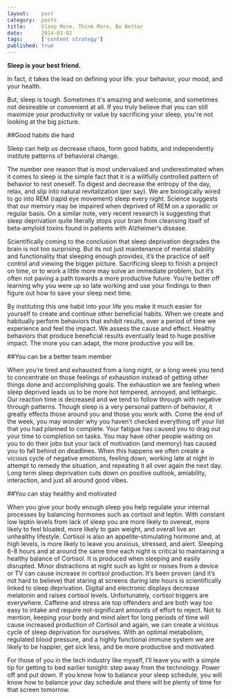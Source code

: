 ```yaml
---
layout:    post
category:  posts
title:     Sleep More, Think More, Be Better
date:      2014-03-02
tags:      ['content strategy']
published: true
---
```


**Sleep is your best friend.**

In fact, it takes the lead on defining your life: your behavior, your mood, and your health.

But, sleep is tough. Sometimes it's amazing and welcome, and sometimes not desireable or convenient at all. If you truly believe that you can still maximize your productivity or value by sacrificing your sleep, you're not looking at the big picture.

##Good habits die hard

Sleep can help us decrease chaos, form good habits, and independently institute patterns of behavioral change.

The number one reason that is most undervalued and underestimated when it comes to sleep is the simple fact that it is a willfully controlled pattern of behavior to rest oneself. To digest and decrease the entropy of the day, relax, and slip into natural revitalization (per say). We are biologically wired to go into REM (rapid eye movement) sleep every night. Science suggests that our memory may be impaired when deprived of REM on a sporadic or regular basis. On a similar note, very recent research is suggesting that sleep deprivation quite literally stops your brain from cleansing itself of beta-amyloid toxins found in patients with Alzheimer’s disease.

Scientifically coming to the conclusion that sleep deprivation degrades the brain is not too surprising. But its not just maintenance of mental stability and functionality that sleeping enough provides, it’s the practice of self control and viewing the bigger picture. Sacrificing sleep to finish a project on time, or to work a little more may solve an immediate problem, but it’s often not paving a path towards a more productive future. You’re better off learning why you were up so late working and use your findings to then figure out how to save your sleep next time.

By instituting this one habit into your life you make it much easier for yourself to create and continue other beneficial habits. When we create and habitually perform behaviors that exhibit results, over a period of time we experience and feel the impact. We assess the cause and effect. Healthy behaviors that produce beneficial results eventually lead to huge positive impact. The more you can adapt, the more productive you will be.

##You can be a better team member

When you’re tired and exhausted from a long night, or a long week you tend to concentrate on those feelings of exhaustion instead of getting other things done and accomplishing goals. The exhaustion we are feeling when sleep deprived leads us to be more hot tempered, annoyed, and lethargic. Our reaction time is decreased and we tend to follow through with negative through patterns. Though sleep is a very personal pattern of behavior, it greatly effects those around you and those you work with. Come the end of the week, you may wonder why you haven’t checked everything off your list that you had planned to complete. Your fatigue has caused you to drag out your time to completion on tasks. You may have other people waiting on you to do their jobs but your lack of motivation (and memory) has caused you to fall behind on deadlines. When this happens we often create a vicious cycle of negative emotions, feeling down, working late at night in attempt to remedy the situation, and repeating it all over again the next day. Long term sleep deprivation cuts down on positive outlook, amiability, interaction, and just all around good vibes.

##You can stay healthy and motivated

When you give your body enough sleep you help regulate your internal processes by balancing hormones such as cortisol and leptin. With constant low leptin levels from lack of sleep you are more likely to overeat, more likely to feel bloated, more likely to gain weight, and overall live an unhealthy lifestyle. Cortisol is also an appetite-stimulating hormone and, at high levels, is more likely to leave you anxious, stressed, and alert. Sleeping 6-8 hours and at around the same time each night is critical to maintaining a healthy balance of Cortisol. It is produced when sleeping and easily disrupted. Minor distractions at night such as light or noises from a device or TV can cause increase in cortisol production. It’s been proven (and it’s not hard to believe) that staring at screens during late hours is scientifically linked to sleep deprivation. Digital and electronic displays decrease melatonin and raises cortisol levels. Unfortunately, cortisol triggers are everywhere. Caffeine and stress are top offenders and are both way too easy to intake and require not-significant amounts of effort to reject. Not to mention, keeping your body and mind alert for long periods of time will cause increased production of Cortisol and again, we can create a vicious cycle of sleep deprivation for ourselves. With an optimal metabolism, regulated blood pressure, and a highly functional immune system we are likely to be happier, get sick less, and be more productive and motivated.

For those of you in the tech industry like myself, I’ll leave you with a simple tip for getting to bed earlier tonight: step away from the technology. Power off and put down. If you know how to balance your sleep schedule, you will know how to balance your day schedule and there will be plenty of time for that screen tomorrow.
